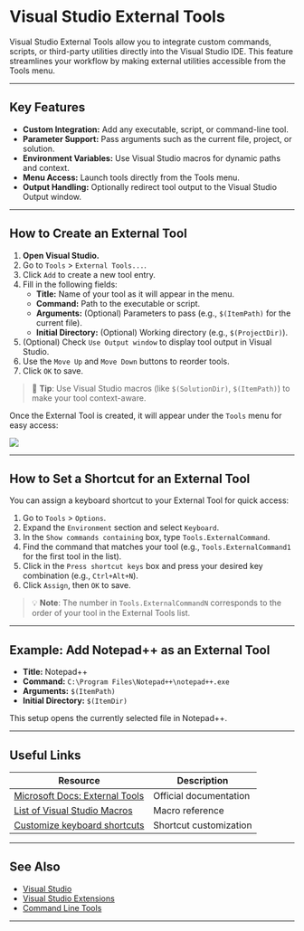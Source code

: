 ﻿# Visual Studio External Tools

Visual Studio External Tools allow you to integrate custom commands, scripts, or third-party utilities directly into the Visual Studio IDE. This feature streamlines your workflow by making external utilities accessible from the Tools menu.

---

## Key Features

- **Custom Integration:** Add any executable, script, or command-line tool.
- **Parameter Support:** Pass arguments such as the current file, project, or solution.
- **Environment Variables:** Use Visual Studio macros for dynamic paths and context.
- **Menu Access:** Launch tools directly from the Tools menu.
- **Output Handling:** Optionally redirect tool output to the Visual Studio Output window.

---

## How to Create an External Tool

1. **Open Visual Studio.**
2. Go to `Tools` > `External Tools...`.
3. Click `Add` to create a new tool entry.
4. Fill in the following fields:
   - **Title:** Name of your tool as it will appear in the menu.
   - **Command:** Path to the executable or script.
   - **Arguments:** (Optional) Parameters to pass (e.g., `$(ItemPath)` for the current file).
   - **Initial Directory:** (Optional) Working directory (e.g., `$(ProjectDir)`).
5. (Optional) Check `Use Output window` to display tool output in Visual Studio.
6. Use the `Move Up` and `Move Down` buttons to reorder tools.
7. Click `OK` to save.

> 📌 **Tip**: Use Visual Studio macros (like `$(SolutionDir)`, `$(ItemPath)`) to make your tool context-aware.

Once the External Tool is created, it will appear under the `Tools` menu for easy access:

![](./resources/visual_studio_external_tools/visual_studio_external_tools_line_34.png)

---

## How to Set a Shortcut for an External Tool

You can assign a keyboard shortcut to your External Tool for quick access:

1. Go to `Tools` > `Options`.
2. Expand the `Environment` section and select `Keyboard`.
3. In the `Show commands containing` box, type `Tools.ExternalCommand`.
4. Find the command that matches your tool (e.g., `Tools.ExternalCommand1` for the first tool in the list).
5. Click in the `Press shortcut keys` box and press your desired key combination (e.g., `Ctrl+Alt+N`).
6. Click `Assign`, then `OK` to save.

> 💡 **Note**: The number in `Tools.ExternalCommandN` corresponds to the order of your tool in the External Tools list.

---

## Example: Add Notepad++ as an External Tool

- **Title:** Notepad++
- **Command:** `C:\Program Files\Notepad++\notepad++.exe`
- **Arguments:** `$(ItemPath)`
- **Initial Directory:** `$(ItemDir)`

This setup opens the currently selected file in Notepad++.

---

## Useful Links

| Resource | Description |
|----------|-------------|
| [Microsoft Docs: External Tools](https://learn.microsoft.com/en-us/visualstudio/ide/how-to-use-external-tools) | Official documentation |
| [List of Visual Studio Macros](https://learn.microsoft.com/en-us/visualstudio/ide/using-visual-studio-macros-in-command-line-arguments) | Macro reference |
| [Customize keyboard shortcuts](https://learn.microsoft.com/en-us/visualstudio/ide/identifying-and-customizing-keyboard-shortcuts-in-visual-studio) | Shortcut customization |

---

## See Also

- [Visual Studio](./visual_studio.md)
- [Visual Studio Extensions](./visual_studio_extensions.md)
- [Command Line Tools](./command_line_tools.md)

---
